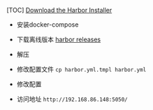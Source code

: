 [TOC]
[Download the Harbor Installer](https://goharbor.io/docs/2.3.0/install-config/download-installer/)

* 安装docker-compose

* 下载离线版本
[harbor releases](https://github.com/goharbor/harbor/releases)

*  解压

*  修改配置文件
`cp harbor.yml.tmpl harbor.yml`

* 修改配置

* 访问地址
`http://192.168.86.148:5050/`
